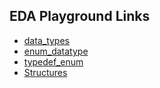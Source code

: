 ## EDA Playground Links

- [data_types](https://edaplayground.com/x/BDEd)
- [enum_datatype](https://edaplayground.com/x/ZC6X)
- [typedef_enum](https://edaplayground.com/x/8iy_)
- [Structures](https://edaplayground.com/x/Yx5f)
